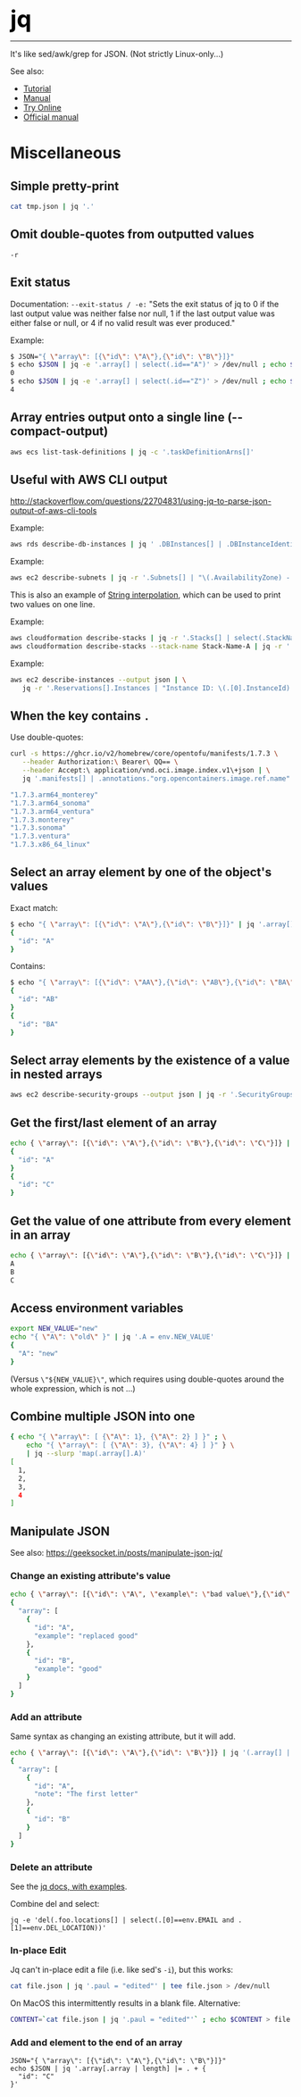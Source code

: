 **<span style="font-size:3em;color:black">jq</span>**
***
It's like sed/awk/grep for JSON.  (Not strictly Linux-only...)

See also:
- [Tutorial](https://stedolan.github.io/jq/tutorial/)
- [Manual](https://stedolan.github.io/jq/manual/)
- [Try Online](https://jqplay.org/)
- [Official manual](https://jqlang.github.io/jq/manual/)

# Miscellaneous

## Simple pretty-print
```bash
cat tmp.json | jq '.'
```

## Omit double-quotes from outputted values
```
-r
```

## Exit status
Documentation: `--exit-status / -e:` "Sets the exit status of jq to 0 if the last output value was neither false nor null, 1 if the last output value was either false or null, or 4 if no valid result was ever produced."

Example:
```bash
$ JSON="{ \"array\": [{\"id\": \"A\"},{\"id\": \"B\"}]}"
$ echo $JSON | jq -e '.array[] | select(.id=="A")' > /dev/null ; echo $?
0
$ echo $JSON | jq -e '.array[] | select(.id=="Z")' > /dev/null ; echo $?
4
```


## Array entries output onto a single line (--compact-output)
```bash
aws ecs list-task-definitions | jq -c '.taskDefinitionArns[]'
```

## Useful with AWS CLI output
http://stackoverflow.com/questions/22704831/using-jq-to-parse-json-output-of-aws-cli-tools

Example:
```bash
aws rds describe-db-instances | jq ' .DBInstances[] | .DBInstanceIdentifier,.DBInstanceClass,.Endpoint.Address'
```

Example:
```bash
aws ec2 describe-subnets | jq -r '.Subnets[] | "\(.AvailabilityZone) - \(.DefaultForAz)"'
```
This is also an example of [String interpolation](https://stedolan.github.io/jq/manual/#Stringinterpolation-%5C(foo)), which can be used to print two values on one line.

Example:
```bash
aws cloudformation describe-stacks | jq -r '.Stacks[] | select(.StackName=="Stack-Name-A" or .StackName=="Stack-Name-B")'
aws cloudformation describe-stacks --stack-name Stack-Name-A | jq -r '.Stacks[0]'
```

Example:
```bash
aws ec2 describe-instances --output json | \
   jq -r '.Reservations[].Instances | "Instance ID: \(.[0].InstanceId)  State: \(.[0].State.Name)  Public FQDN: \(.[0].NetworkInterfaces[0].Association.PublicDnsName)" '
```

## When the key contains `.`
Use double-quotes:
```bash
curl -s https://ghcr.io/v2/homebrew/core/opentofu/manifests/1.7.3 \
   --header Authorization:\ Bearer\ QQ== \
   --header Accept:\ application/vnd.oci.image.index.v1\+json | \
   jq '.manifests[] | .annotations."org.opencontainers.image.ref.name"'

"1.7.3.arm64_monterey"
"1.7.3.arm64_sonoma"
"1.7.3.arm64_ventura"
"1.7.3.monterey"
"1.7.3.sonoma"
"1.7.3.ventura"
"1.7.3.x86_64_linux"
```

## Select an array element by one of the object's values
Exact match:
```bash
$ echo "{ \"array\": [{\"id\": \"A\"},{\"id\": \"B\"}]}" | jq '.array[] | select(.id=="A")'
{
  "id": "A"
}
```
Contains:
```bash
$ echo "{ \"array\": [{\"id\": \"AA\"},{\"id\": \"AB\"},{\"id\": \"BA\"}]}" | jq '.array[] | select(.id | contains("B"))'
{
  "id": "AB"
}
{
  "id": "BA"
}
```

## Select array elements by the existence of a value in nested arrays
```bash
aws ec2 describe-security-groups --output json | jq -r '.SecurityGroups[] | select(.IpPermissionsEgress[].IpRanges[].CidrIp == "0.0.0.0/0") | "\(.VpcId) \(.GroupId) \(.GroupName) \(.Description)"'
```

## Get the first/last element of an array
```bash
echo { \"array\": [{\"id\": \"A\"},{\"id\": \"B\"},{\"id\": \"C\"}]} | jq '.array | first,last'
{
  "id": "A"
}
{
  "id": "C"
}
```

## Get the value of one attribute from every element in an array
```bash
echo { \"array\": [{\"id\": \"A\"},{\"id\": \"B\"},{\"id\": \"C\"}]} | jq '.array[] | .id' -r
A
B
C
```

## Access environment variables
```bash
export NEW_VALUE="new"
echo "{ \"A\": \"old\" }" | jq '.A = env.NEW_VALUE'
{
  "A": "new"
}
```
(Versus ```\"${NEW_VALUE}\"```, which requires using double-quotes around the whole expression, which is not ...)

## Combine multiple JSON into one
```bash
{ echo "{ \"array\": [ {\"A\": 1}, {\"A\": 2} ] }" ; \
    echo "{ \"array\": [ {\"A\": 3}, {\"A\": 4} ] }" } \
    | jq --slurp 'map(.array[].A)'
[
  1,
  2,
  3,
  4
]
```

## Manipulate JSON

See also: https://geeksocket.in/posts/manipulate-json-jq/

### Change an existing attribute's value
```bash
echo { \"array\": [{\"id\": \"A\", \"example\": \"bad value\"},{\"id\": \"B\", \"example\": \"good\"}]} | jq '(.array[] | select(.id=="A")).example = "replaced good"'
{
  "array": [
    {
      "id": "A",
      "example": "replaced good"
    },
    {
      "id": "B",
      "example": "good"
    }
  ]
}
```

### Add an attribute
Same syntax as changing an existing attribute, but it will add.
```bash
echo { \"array\": [{\"id\": \"A\"},{\"id\": \"B\"}]} | jq '(.array[] | select(.id=="A")).note = "The first letter"'
{
  "array": [
    {
      "id": "A",
      "note": "The first letter"
    },
    {
      "id": "B"
    }
  ]
}
```

### Delete an attribute
See the [jq docs, with examples](https://jqlang.github.io/jq/manual/#del).

Combine del and select:
```
jq -e 'del(.foo.locations[] | select(.[0]==env.EMAIL and .[1]==env.DEL_LOCATION))'
```

### In-place Edit

Jq can't in-place edit a file (i.e. like sed's ```-i```), but this works:
```bash
cat file.json | jq '.paul = "edited"' | tee file.json > /dev/null
```
On MacOS this intermittently results in a blank file.  Alternative:
```bash
CONTENT=`cat file.json | jq '.paul = "edited"'` ; echo $CONTENT > file.json
```


### Add and element to the end of an array

```
JSON="{ \"array\": [{\"id\": \"A\"},{\"id\": \"B\"}]}"
echo $JSON | jq '.array[.array | length] |= . + {
  "id": "C"
}'
```


